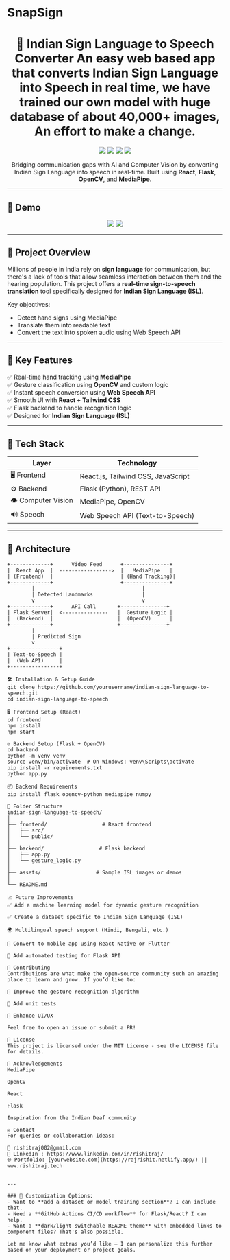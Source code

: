 # SnapSign
<h1 align="center">
  🤟 Indian Sign Language to Speech Converter 
  An easy web based app that converts Indian Sign Language into Speech in real time, we have trained our own model with huge database of about 40,000+ images, An effort to make a change. 
</h1>

<p align="center">
  <img src="https://img.shields.io/badge/Frontend-React-blue?style=flat-square" />
  <img src="https://img.shields.io/badge/Backend-Flask-green?style=flat-square" />
  <img src="https://img.shields.io/badge/CV-OpenCV-red?style=flat-square" />
  <img src="https://img.shields.io/badge/ML-MediaPipe-orange?style=flat-square" />
</p>

<p align="center">
  Bridging communication gaps with AI and Computer Vision by converting Indian Sign Language into speech in real-time. Built using <b>React</b>, <b>Flask</b>, <b>OpenCV</b>, and <b>MediaPipe</b>.
</p>

---

## 🌟 Demo

<!-- You can add a GIF or a video here -->
<p align="center">
  <img src="https://github.com/polty-rishit/SnapSign/blob/main/Screenshot%202025-06-15%20125504.png?raw=true">
  <img src="https://github.com/polty-rishit/SnapSign/blob/main/Screenshot%202025-06-15%20125525.png?raw=true">
</p>

---

## 🧠 Project Overview

Millions of people in India rely on **sign language** for communication, but there's a lack of tools that allow seamless interaction between them and the hearing population. This project offers a **real-time sign-to-speech translation** tool specifically designed for **Indian Sign Language (ISL)**.

Key objectives:
- Detect hand signs using MediaPipe
- Translate them into readable text
- Convert the text into spoken audio using Web Speech API

---

## 🚀 Key Features

✅ Real-time hand tracking using **MediaPipe**  
✅ Gesture classification using **OpenCV** and custom logic  
✅ Instant speech conversion using **Web Speech API**  
✅ Smooth UI with **React + Tailwind CSS**  
✅ Flask backend to handle recognition logic  
✅ Designed for **Indian Sign Language (ISL)**  

---

## 🔧 Tech Stack

| Layer         | Technology                     |
|---------------|--------------------------------|
| 🖥 Frontend    | React.js, Tailwind CSS, JavaScript |
| ⚙ Backend      | Flask (Python), REST API       |
| 👁 Computer Vision | MediaPipe, OpenCV             |
| 🔊 Speech      | Web Speech API (Text-to-Speech) |

---

## 🧩 Architecture

```plaintext
+-------------+      Video Feed      +---------------+
|  React App  |  ----------------->  |   MediaPipe   |
| (Frontend)  |                      | (Hand Tracking)|
+-------------+                      +---------------+
        |                                   |
        | Detected Landmarks                |
        v                                   v
+-------------+      API Call       +---------------+
| Flask Server|  <---------------   |  Gesture Logic |
|  (Backend)  |                     |  (OpenCV)      |
+-------------+                     +---------------+
        |
        | Predicted Sign
        v
+----------------+
| Text-to-Speech |
|  (Web API)     |
+----------------+

🛠️ Installation & Setup Guide
git clone https://github.com/yourusername/indian-sign-language-to-speech.git
cd indian-sign-language-to-speech

🖥 Frontend Setup (React)
cd frontend
npm install
npm start

⚙ Backend Setup (Flask + OpenCV)
cd backend
python -m venv venv
source venv/bin/activate  # On Windows: venv\Scripts\activate
pip install -r requirements.txt
python app.py

📦 Backend Requirements
pip install flask opencv-python mediapipe numpy

📂 Folder Structure
indian-sign-language-to-speech/
│
├── frontend/                  # React frontend
│   ├── src/
│   └── public/
│
├── backend/                  # Flask backend
│   ├── app.py
│   └── gesture_logic.py
│
├── assets/                  # Sample ISL images or demos
│
└── README.md

📈 Future Improvements
✅ Add a machine learning model for dynamic gesture recognition

✅ Create a dataset specific to Indian Sign Language (ISL)

🌍 Multilingual speech support (Hindi, Bengali, etc.)

📲 Convert to mobile app using React Native or Flutter

🧪 Add automated testing for Flask API

🤝 Contributing
Contributions are what make the open-source community such an amazing place to learn and grow. If you’d like to:

🚀 Improve the gesture recognition algorithm

🧪 Add unit tests

🎨 Enhance UI/UX

Feel free to open an issue or submit a PR!

📜 License
This project is licensed under the MIT License - see the LICENSE file for details.

🙏 Acknowledgements
MediaPipe

OpenCV

React

Flask

Inspiration from the Indian Deaf community

✉️ Contact
For queries or collaboration ideas:

📧 rishitraj002@gmail.com
🔗 LinkedIn : https://www.linkedin.com/in/rishitraj/
🌐 Portfolio: [yourwebsite.com](https://rajrishit.netlify.app/) || www.rishitraj.tech


---

### 🔧 Customization Options:
- Want to **add a dataset or model training section**? I can include that.
- Need a **GitHub Actions CI/CD workflow** for Flask/React? I can help.
- Want a **dark/light switchable README theme** with embedded links to component files? That's also possible.

Let me know what extras you’d like — I can personalize this further based on your deployment or project goals.
